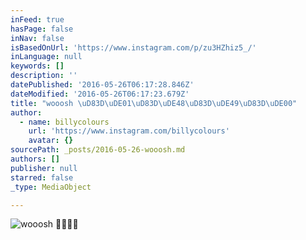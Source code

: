 ```yaml
---
inFeed: true
hasPage: false
inNav: false
isBasedOnUrl: 'https://www.instagram.com/p/zu3HZhiz5_/'
inLanguage: null
keywords: []
description: ''
datePublished: '2016-05-26T06:17:28.846Z'
dateModified: '2016-05-26T06:17:23.679Z'
title: "wooosh \uD83D\uDE01\uD83D\uDE48\uD83D\uDE49\uD83D\uDE00"
author:
  - name: billycolours
    url: 'https://www.instagram.com/billycolours'
    avatar: {}
sourcePath: _posts/2016-05-26-wooosh.md
authors: []
publisher: null
starred: false
_type: MediaObject

---
```

![wooosh ](https://scontent.cdninstagram.com/t51.2885-15/e15/11005233_358999340959495_2082148104_n.jpg?ig_cache_key=OTMxOTI0NTczOTEzMDM4NDYz.2)